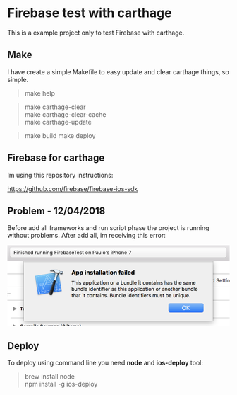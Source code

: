 # Firebase test with carthage

This is a example project only to test Firebase with carthage.  

## Make

I have create a simple Makefile to easy update and clear carthage things, so simple.

> make help  

> make carthage-clear  
> make carthage-clear-cache  
> make carthage-update  

> make build
> make deploy 

## Firebase for carthage

Im using this repository instructions:  

https://github.com/firebase/firebase-ios-sdk

## Problem - 12/04/2018

Before add all frameworks and run script phase the project is running without problems. After add all, im receiving this error:  

<img src="extras/images/error001.png">  

## Deploy

To deploy using command line you need **node** and **ios-deploy** tool:

> brew install node  
> npm install -g ios-deploy  